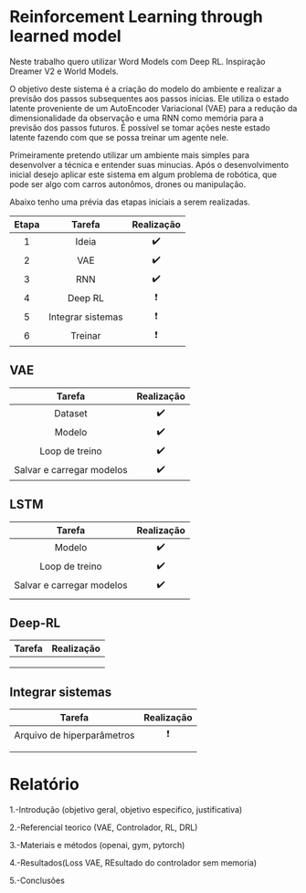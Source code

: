 # Reinforcement Learning through learned model

Neste trabalho quero utilizar Word Models com Deep RL. Inspiração Dreamer V2 e World Models.

O objetivo deste sistema é a criação do modelo do ambiente e realizar a previsão dos passos subsequentes aos passos inicias. Ele utiliza o estado latente proveniente de um AutoEncoder Variacional (VAE) para a redução da dimensionalidade da observação e uma RNN como memória para a previsão dos passos futuros. É possível se tomar ações neste estado latente fazendo com que se possa treinar um agente nele.

Primeiramente pretendo utilizar um ambiente mais simples para desenvolver a técnica e entender suas minucias. Após o desenvolvimento inicial desejo aplicar este sistema em algum problema de robótica, que pode ser algo com carros autonômos, drones ou manipulação.

Abaixo tenho uma prévia das etapas iniciais a serem realizadas.

| Etapa |      Tarefa       |        Realização        |
| :---: | :---------------: | :----------------------: |
|   1   |       Ideia       |    :heavy_check_mark:    |
|   2   |        VAE        |    :heavy_check_mark:    |
|   3   |        RNN        |    :heavy_check_mark:    |
|   4   |      Deep RL      | :heavy_exclamation_mark: |
|   5   | Integrar sistemas | :heavy_exclamation_mark: |
|   6   |      Treinar      | :heavy_exclamation_mark: |



## VAE

|          Tarefa           |     Realização     |
| :-----------------------: | :----------------: |
|          Dataset          | :heavy_check_mark: |
|          Modelo           | :heavy_check_mark: |
|      Loop de treino       | :heavy_check_mark: |
| Salvar e carregar modelos | :heavy_check_mark: |



## LSTM

|          Tarefa           |     Realização     |
| :-----------------------: | :----------------: |
|          Modelo           | :heavy_check_mark: |
|      Loop de treino       | :heavy_check_mark: |
| Salvar e carregar modelos | :heavy_check_mark: |
|                           |                    |



## Deep-RL

| Tarefa | Realização |
| :----: | :--------: |
|        |            |
|        |            |
|        |            |



## Integrar sistemas

|           Tarefa           |        Realização        |
| :------------------------: | :----------------------: |
| Arquivo de hiperparâmetros | :heavy_exclamation_mark: |
|                            |                          |
|                            |                          |





# Relatório

1.-Introdução (objetivo geral, objetivo especifico, justificativa)

2.-Referencial teorico (VAE, Controlador, RL, DRL)

3.-Materiais e métodos (openai, gym, pytorch)

4.-Resultados(Loss VAE, REsultado do controlador sem memoria)

5.-Conclusões

